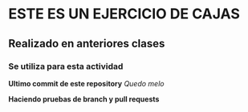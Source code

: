 # ESTE ES UN EJERCICIO DE CAJAS 

## Realizado en anteriores clases

### Se utiliza para esta actividad

**Ultimo commit de este repository**
*Quedo melo*

**Haciendo pruebas de branch y pull requests**